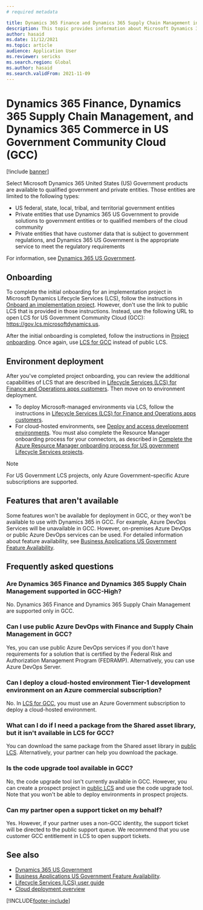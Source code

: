 ```yaml
---
# required metadata

title: Dynamics 365 Finance and Dynamics 365 Supply Chain Management in US Government Community Cloud (GCC)
description: This topic provides information about Microsoft Dynamics 365 US Government products that are available to qualified government and private entities.
author: hasaid
ms.date: 11/12/2021
ms.topic: article
audience: Application User
ms.reviewer: sericks
ms.search.region: Global
ms.author: hasaid
ms.search.validFrom: 2021-11-09
---
```


# Dynamics 365 Finance, Dynamics 365 Supply Chain Management, and Dynamics 365 Commerce in US Government Community Cloud (GCC)

[!include [banner](../includes/banner.md)]



Select Microsoft Dynamics 365 United States (US) Government products are available to qualified government and private entities. Those entities are limited to the following types:

- US federal, state, local, tribal, and territorial government entities
- Private entities that use Dynamics 365 US Government to provide solutions to government entities or to qualified members of the cloud community
- Private entities that have customer data that is subject to government regulations, and Dynamics 365 US Government is the appropriate service to meet the regulatory requirements

For information, see [Dynamics 365 US Government](/power-platform/admin/microsoft-dynamics-365-government).

## Onboarding

To complete the initial onboarding for an implementation project in Microsoft Dynamics Lifecycle Services (LCS), follow the instructions in [Onboard an implementation project](../../../fin-ops-core/fin-ops/imp-lifecycle/onboard.md). However, don't use the link to public LCS that is provided in those instructions. Instead, use the following URL to open LCS for US Government Community Cloud (GCC): <https://gov.lcs.microsoftdynamics.us>.

After the initial onboarding is completed, follow the instructions in [Project onboarding](../lifecycle-services/project-onboarding.md). Once again, use [LCS for GCC](https://gov.lcs.microsoftdynamics.us) instead of public LCS.

## Environment deployment

After you've completed project onboarding, you can review the additional capabilities of LCS that are described in [Lifecycle Services (LCS) for Finance and Operations apps customers](../../../fin-ops-core/dev-itpro/lifecycle-services/lcs-works-lcs.md). Then move on to environment deployment.

- To deploy Microsoft-managed environments via LCS, follow the instructions in [Lifecycle Services (LCS) for Finance and Operations apps customers](../../../fin-ops-core/dev-itpro/lifecycle-services/lcs-works-lcs.md#new-deployment-experience).
- For cloud-hosted environments, see [Deploy and access development environments](../../../fin-ops-core/dev-itpro/dev-tools/access-instances.md). You must also complete the Resource Manager onboarding process for your connectors, as described in [Complete the Azure Resource Manager onboarding process for US government Lifecycle Services projects](arm-onbarding-us-goverment.md).

> [!NOTE]
> For US Government LCS projects, only Azure Government–specific Azure subscriptions are supported.

## Features that aren't available

Some features won't be available for deployment in GCC, or they won't be available to use with Dynamics 365 in GCC. For example, Azure DevOps Services will be unavailable in GCC. However, on-premises Azure DevOps or public Azure DevOps services can be used. For detailed information about feature availability, see [Business Applications US Government Feature Availability](https://aka.ms/BAPFunctionalParity).

## Frequently asked questions

### Are Dynamics 365 Finance and Dynamics 365 Supply Chain Management supported in GCC-High?

No. Dynamics 365 Finance and Dynamics 365 Supply Chain Management are supported only in GCC.

### Can I use public Azure DevOps with Finance and Supply Chain Management in GCC?

Yes, you can use public Azure DevOps services if you don't have requirements for a solution that is certified by the Federal Risk and Authorization Management Program (FEDRAMP). Alternatively, you can use Azure DevOps Server.

### Can I deploy a cloud-hosted environment Tier-1 development environment on an Azure commercial subscription?

No. In [LCS for GCC](https://gov.lcs.microsoftdynamics.us), you must use an Azure Government subscription to deploy a cloud-hosted environment.

### What can I do if I need a package from the Shared asset library, but it isn't available in LCS for GCC?

You can download the same package from the Shared asset library in [public LCS](https://lcs.dynamics.com). Alternatively, your partner can help you download the package.

### Is the code upgrade tool available in GCC?

No, the code upgrade tool isn't currently available in GCC. However, you can create a prospect project in [public LCS](https://lcs.dynamics.com) and use the code upgrade tool. Note that you won't be able to deploy environments in prospect projects.

### Can my partner open a support ticket on my behalf?

Yes. However, if your partner uses a non-GCC identity, the support ticket will be directed to the public support queue. We recommend that you use customer GCC entitlement in LCS to open support tickets.

## See also

- [Dynamics 365 US Government](/power-platform/admin/microsoft-dynamics-365-government)
- [Business Applications US Government Feature Availability](https://aka.ms/BAPFunctionalParity).
- [Lifecycle Services (LCS) user guide](../../../fin-ops-core/dev-itpro/lifecycle-services/lcs-user-guide.md)
- [Cloud deployment overview](../../../fin-ops-core/dev-itpro/deployment/cloud-deployment-overview.md)

[!INCLUDE[footer-include](../../../includes/footer-banner.md)]
